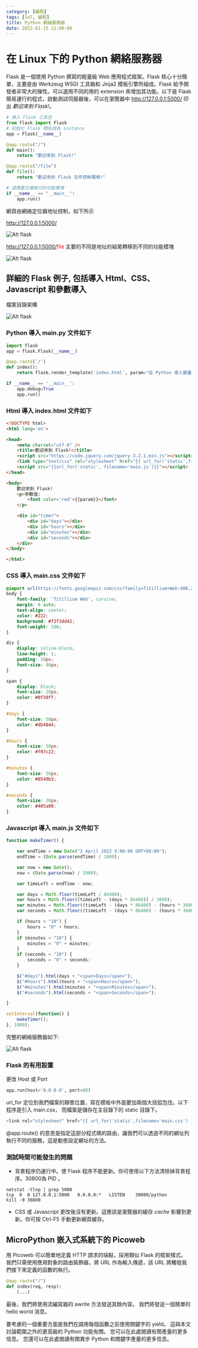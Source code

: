 ```yaml
---
category: [編程]
tags: [IoT, 編程]
title: Python 網絡服務器
date: 2022-01-15 12:00:00
---
```


<style>
    table {
        width: 100%;
    }
</style>

# 在 Linux 下的 Python 網絡服務器

Flask 是一個使用 Python 撰寫的輕量級 Web 應用程式框架。Flask 核心十分簡單，主要是由 Werkzeug WSGI 工具箱和 Jinja2 模板引擎所組成。Flask 給予開發者非常大的彈性。可以選用不同的用的 extension 來增加其功能。以下是 Flask 簡易運行的程式，啟動測試伺服器後，可以在瀏覽器中 http://127.0.0.1:5000/ 印出 *歡迎來到 Flask!*。

```python
# 導入 Flask 工具包
from flask import Flask
# 初始化 Flask 類別成為 instance
app = Flask(__name__)

@app.route("/")
def main():
    return "歡迎來到 Flask!"

@app.route("/file")
def file():
    return "歡迎來到 Flask 文件控制環境!"

# 選擇要正確執行的功能模塊
if __name__ == "__main__":
    app.run()
```

網頁由網絡定位器地址控制，如下所示

http://127.0.0.1:5000/

![Alt flask](../assets/img/misc/flask_base.png)

http://127.0.0.1:5000/<font color='red'>file</font> 主要的不同是地址的結尾轉移到不同的功能模塊

![Alt flask](../assets/img/misc/flask_file.png)

## 詳細的 Flask 例子, 包括導入 Html、CSS、Javascript 和參數導入

檔案目錄架構

![Alt flask](../assets/img/misc/flask_fs.png)

### Python 導入 main.py 文件如下

```python
import flask
app = flask.Flask(__name__)

@app.route('/')
def index():
    return flask.render_template('index.html', param="從 Python 導入變量")

if __name__ == '__main__':
    app.debug=True
    app.run()
```

### Html 導入 index.html 文件如下

```html
<!DOCTYPE html>
<html lang='en'>

<head>
    <meta charset="utf-8" />
    <title>歡迎來到 Flask!</title>
    <script src="https://code.jquery.com/jquery-3.2.1.min.js"></script>
    <link type="text/css" rel="stylesheet" href="{{ url_for('static',filename='main.css')}}" />
    <script src="{{url_for('static', filename='main.js')}}"></script>
</head>

<body>
    歡迎來到 Flask!
    <p>參數值:
        <font color='red'>{{param}}</font>
    </p>

    <div id="timer">
        <div id="days"></div>
        <div id="hours"></div>
        <div id="minutes"></div>
        <div id="seconds"></div>
    </div>
</body>

</html>
```

### CSS 導入 main.css 文件如下

```css
@import url(https://fonts.googleapis.com/css?family=Titillium+Web:400,200,200italic,300,300italic,900,700italic,700,600italic,600,400italic);
body {
    font-family: 'Titillium Web', cursive;
    margin: 0 auto;
    text-align: center;
    color: #222;
    background: #f2f3dd42;
    font-weight: 100;
}

div {
    display: inline-block;
    line-height: 1;
    padding: 10px;
    font-size: 40px;
}

span {
    display: block;
    font-size: 20px;
    color: #0f39ff;
}

#days {
    font-size: 50px;
    color: #db4844;
}

#hours {
    font-size: 50px;
    color: #f07c22;
}

#minutes {
    font-size: 50px;
    color: #8549b3;
}

#seconds {
    font-size: 30px;
    color: #405a00;
}
```

### Javascript 導入 main.js 文件如下

```js
function makeTimer() {

    var endTime = new Date("2 April 2022 9:00:00 GMT+08:00");
    endTime = (Date.parse(endTime) / 1000);

    var now = new Date();
    now = (Date.parse(now) / 1000);

    var timeLeft = endTime - now;

    var days = Math.floor(timeLeft / 86400);
    var hours = Math.floor((timeLeft - (days * 86400)) / 3600);
    var minutes = Math.floor((timeLeft - (days * 86400) - (hours * 3600)) / 60);
    var seconds = Math.floor((timeLeft - (days * 86400) - (hours * 3600) - (minutes * 60)));

    if (hours < "10") {
        hours = "0" + hours;
    }
    if (minutes < "10") {
        minutes = "0" + minutes;
    }
    if (seconds < "10") {
        seconds = "0" + seconds;
    }

    $("#days").html(days + "<span>Days</span>");
    $("#hours").html(hours + "<span>Hours</span>");
    $("#minutes").html(minutes + "<span>Minutes</span>");
    $("#seconds").html(seconds + "<span>Seconds</span>");

}

setInterval(function() {
    makeTimer();
}, 1000);
```

完整的網絡服務器如下:

![Alt flask](../assets/img/misc/flask_sample.png)

### Flask 的有用設置

更改 Host 或 Port 

```python
app.run(host='0.0.0.0', port=80)
```
url_for 定位到我們檔案的靜態位置，寫在模板中外面要加兩個大括弧包住。以下程序是引入 main.css， 而檔案是儲存在主目錄下的 static 目錄下。

```python
<link rel="stylesheet" href="{{ url_for('static',filename='main.css') }}">
```
@app.route() 的意思是指定這部分程式碼的路由，讓我們可以透過不同的網址列執行不同的服務，這是動態設定網址的方法。




### 測試時間可能發生的問題

 - 背景程序仍運行中。使 Flask 程序不能更新。你可使用以下方法清除掉背景程序。30800為 PID 。

```shell
netstat -tlnp | grep 5000  
tcp  0  0 127.0.0.1:5000   0.0.0.0:*   LISTEN    30800/python
kill -9 30800
```
 - CSS 或 Javascript 更改後沒有更新。這應該是瀏覽器的緩存 *cache* 影響到更新。你可按 Ctrl-F5 手動更新網頁緩存。

## MicroPython 嵌入式系統下的 Picoweb

用 Picoweb 可以簡單地定義 HTTP 請求的端點，採用類似 Flask 的框架樣式。 我們只需使用應用對象的路由裝飾器，將 URL 作為輸入傳遞，該 URL 將觸發我們接下來定義的函數的執行。

```python
@app.route("/")
def index(req, resp):
    (...)

```

最後，我們將使用流編寫器的 awrite 方法發送其餘內容。 我們將發送一個簡單的 hello world 消息。

要考慮的一個重要方面是我們在調用每個函數之前使用關鍵字的 yield。 這與本文討論範圍之外的更高級的 Python 功能有關。 您可以在此處閱讀有關產量的更多信息。 您還可以在此處閱讀有關異步 Python 和關鍵字產量的更多信息。








